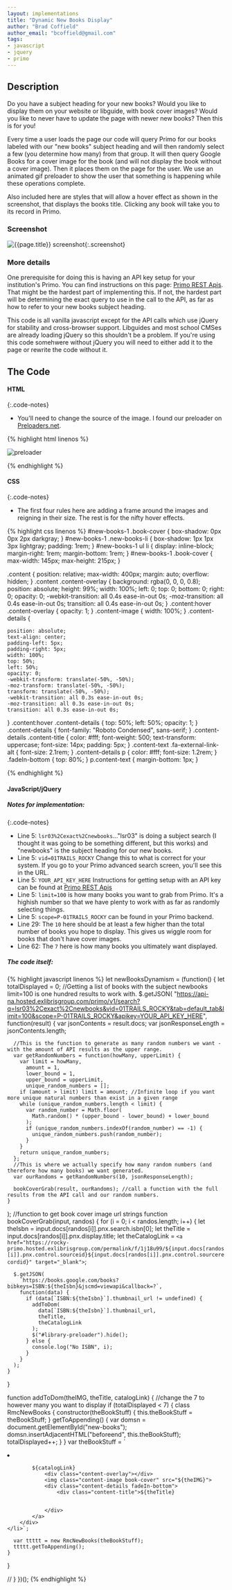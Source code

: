 ```yaml
---
layout: implementations
title: "Dynamic New Books Display"
author: "Brad Coffield"
author_email: "bcoffield@gmail.com"
tags:
- javascript
- jquery
- primo
---
```


## Description

Do you have a subject heading for your new books? Would you like to display them on your website or libguide, with book cover images? Would you like to never have to update the page with newer new books? Then this is for you!

Every time a user loads the page our code will query Primo for our books labeled with our "new books" subject heading and will then randomly select a few (you determine how many) from that group. It will then query Google Books for a cover image for the book (and will not display the book without a cover image). Then it places them on the page for the user. We use an animated gif preloader to show the user that something is happening while these operations complete.

Also included here are styles that will allow a hover effect as shown in the screenshot, that displays the books title. Clicking any book will take you to its record in Primo. 


### Screenshot

![{{page.title}} screenshot]({{site.baseurl}}/assets/{{page.title}}-screenshot.jpg){:.screenshot}

### More details

One prerequisite for doing this is having an API key setup for your institution's Primo. You can find instructions on this page: [Primo REST Apis](https://developers.exlibrisgroup.com/primo/apis/). That might be the hardest part of implementing this. If not, the hardest part will be determining the exact query to use in the call to the API, as far as how to refer to your new books subject heading. 

This code is all vanilla javascript except for the API calls which use jQuery for stability and cross-browser support. Libguides and most school CMSes are already loading jQuery so this shouldn't be a problem. If you're using this code somehwere without jQuery you will need to either add it to the page or rewrite the code without it. 


## The Code

#### HTML
{:.code-notes}

* You'll need to change the source of the image. I found our preloader on [Preloaders.net](https://icons8.com/preloaders/).

{% highlight html linenos %}

   <div id="new-books-1">
      <img
        src="https://www.example.com/preloader1.gif"
        alt="preloader"
        id="library-preloader"
      />
      <ul id="new-books"></ul>
    </div>

{% endhighlight %}

#### CSS
{:.code-notes}

* The first four rules here are adding a frame around the images and reigning in their size. The rest is for the nifty hover effects.

{% highlight css linenos %}
#new-books-1 .book-cover {
    box-shadow: 0px 0px 2px darkgray;
}
#new-books-1 .new-books-li {
    box-shadow: 1px 1px 3px lightgray;
    padding: 1rem;
}
#new-books-1 ul li {
    display: inline-block;
    margin-right: 1rem;
    margin-bottom: 1rem;
}
#new-books-1 .book-cover {
    max-width: 145px;
    max-height: 215px;
}
 
.content {
    position: relative;
    max-width: 400px;
    margin: auto;
    overflow: hidden;
}
.content .content-overlay {
    background: rgba(0, 0, 0, 0.8);
    position: absolute;
    height: 99%;
    width: 100%;
    left: 0;
    top: 0;
    bottom: 0;
    right: 0;
    opacity: 0;
    -webkit-transition: all 0.4s ease-in-out 0s;
    -moz-transition: all 0.4s ease-in-out 0s;
    transition: all 0.4s ease-in-out 0s;
}
.content:hover .content-overlay {
    opacity: 1;
}
.content-image {
    width: 100%;
}
.content-details {
  
    position: absolute;
    text-align: center;
    padding-left: 5px;
    padding-right: 5px;
    width: 100%;
    top: 50%;
    left: 50%;
    opacity: 0;
    -webkit-transform: translate(-50%, -50%);
    -moz-transform: translate(-50%, -50%);
    transform: translate(-50%, -50%);
    -webkit-transition: all 0.3s ease-in-out 0s;
    -moz-transition: all 0.3s ease-in-out 0s;
    transition: all 0.3s ease-in-out 0s;
}
.content:hover .content-details {
    top: 50%;
    left: 50%;
    opacity: 1;
}
.content-details {
    font-family: "Roboto Condensed", sans-serif;
}
.content-details .content-title {
    color: #fff;
    font-weight: 500;
    text-transform: uppercase;
    font-size: 14px;
    padding: 5px;
}
.content-text .fa-external-link-alt {
    font-size: 2.1rem;
}
.content-details p {
    color: #fff;
    font-size: 1.2rem;
}
.fadeIn-bottom {
    top: 80%;
}
p.content-text {
    margin-bottom: 1px;
}

{% endhighlight %}

#### JavaScript/jQuery

##### Notes for implementation:

{:.code-notes}

* Line 5: `lsr03%2Cexact%2Cnewbooks`..."lsr03" is doing a subject search (I thought it was going to be something different, but this works) and "newbooks" is the subject heading for our new books.
* Line 5: `vid=01TRAILS_ROCKY` Change this to what is correct for your system. If you go to your Primo advanced search screen, you'll see this in the URL.
* Line 5: `YOUR_API_KEY_HERE` Instructions for getting setup with an API key can be found at [Primo REST Apis](https://developers.exlibrisgroup.com/primo/apis/)
* Line 5: `limit=100` is how many books you want to grab from Primo. It's a highish number so that we have plenty to work with as far as randomly selecting things.
* Line 5: `scope=P-01TRAILS_ROCKY` can be found in your Primo backend. 
* Line 29: The `10` here should be at least a few higher than the total number of books you hope to display. This gives us wiggle room for books that don't have cover images.
* Line 62: The `7` here is how many books you ultimately want displayed.

##### The code itself:

{% highlight javascript linenos %}
let newBooksDynamism = (function() {
  let totalDisplayed = 0;
  //Getting a list of books with the subject newbooks limit=100 is one hundred results to work with.
  $.getJSON(
    "https://api-na.hosted.exlibrisgroup.com/primo/v1/search?q=lsr03%2Cexact%2Cnewbooks&vid=01TRAILS_ROCKY&tab=default_tab&limit=100&scope=P-01TRAILS_ROCKY&apikey=YOUR_API_KEY_HERE",
    function(result) {
      var jsonContents = result.docs;
      var jsonResponseLength = jsonContents.length;

      //This is the function to generate as many random numbers we want - with the amount of API results as the upper range.
      var getRandomNumbers = function(howMany, upperLimit) {
        var limit = howMany,
          amount = 1,
          lower_bound = 1,
          upper_bound = upperLimit,
          unique_random_numbers = [];
        if (amount > limit) limit = amount; //Infinite loop if you want more unique natural numbers than exist in a given range
        while (unique_random_numbers.length < limit) {
          var random_number = Math.floor(
            Math.random() * (upper_bound - lower_bound) + lower_bound
          );
          if (unique_random_numbers.indexOf(random_number) == -1) {
            unique_random_numbers.push(random_number);
          }
        }
        return unique_random_numbers;
      };
      //This is where we actually specify how many random numbers (and therefore how many books) we want generated.
      var ourRandoms = getRandomNumbers(10, jsonResponseLength);

      bookCoverGrab(result, ourRandoms); //call a function with the full results from the API call and our random numbers.
    }
  );
  //function to get book cover image url strings
  function bookCoverGrab(input, randos) {
    for (i = 0; i < randos.length; i++) {
      let theIsbn = input.docs[randos[i]].pnx.search.isbn[0];
      let theTitle = input.docs[randos[i]].pnx.display.title;
      let theCatalogLink = `<a href="https://rocky-primo.hosted.exlibrisgroup.com/permalink/f/1j18u99/${input.docs[randos[i]].pnx.control.sourceid}${input.docs[randos[i]].pnx.control.sourcerecordid}"
                target="_blank">`;

      $.getJSON(
        `https://books.google.com/books?bibkeys=ISBN:${theIsbn}&jscmd=viewapi&callback=?`,
        function(data) {
          if (data[`ISBN:${theIsbn}`].thumbnail_url != undefined) {
            addToDom(
              data[`ISBN:${theIsbn}`].thumbnail_url,
              theTitle,
              theCatalogLink
            );
            $("#library-preloader").hide();
          } else {
            console.log("No ISBN", i);
          }
        }
      );
    }
  }

  function addToDom(theIMG, theTitle, catalogLink) {
    //change the 7 to however many you want to display
    if (totalDisplayed < 7) {
      class RmcNewBooks {
        constructor(theBookStuff) {
          this.theBookStuff = theBookStuff;
        }
        getToAppending() {
          var domsn = document.getElementById("new-books");
          domsn.insertAdjacentHTML("beforeend", this.theBookStuff);
          totalDisplayed++;
        }
      }
      var theBookStuff = `
      <li class="new-books-li">
        <div class="content">
         
            ${catalogLink}
                <div class="content-overlay"></div>
                <img class="content-image book-cover" src="${theIMG}">
                <div class="content-details fadeIn-bottom">
                    <div class="content-title">${theTitle}
                     
            
                </div>
            </a>
        </div>
    </li>`;

      var ttttt = new RmcNewBooks(theBookStuff);
      ttttt.getToAppending();
    }
  }

  // }
})();
{% endhighlight %}
